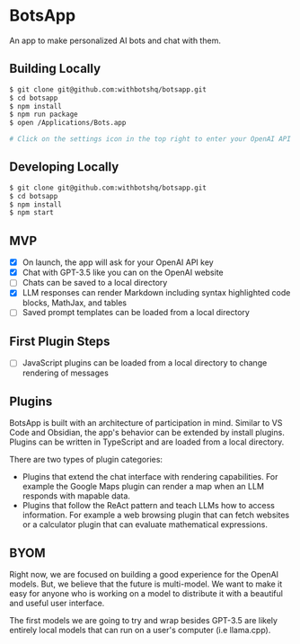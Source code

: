 # BotsApp

An app to make personalized AI bots and chat with them.

## Building Locally

```bash
$ git clone git@github.com:withbotshq/botsapp.git
$ cd botsapp
$ npm install
$ npm run package
$ open /Applications/Bots.app

# Click on the settings icon in the top right to enter your OpenAI API key
```

## Developing Locally

```bash
$ git clone git@github.com:withbotshq/botsapp.git
$ cd botsapp
$ npm install
$ npm start
```

## MVP

- [x] On launch, the app will ask for your OpenAI API key
- [x] Chat with GPT-3.5 like you can on the OpenAI website
- [ ] Chats can be saved to a local directory
- [x] LLM responses can render Markdown including syntax highlighted code blocks, MathJax, and tables
- [ ] Saved prompt templates can be loaded from a local directory

## First Plugin Steps

- [ ] JavaScript plugins can be loaded from a local directory to change rendering of messages

## Plugins

BotsApp is built with an architecture of participation in mind. Similar to VS Code and Obsidian, the app's behavior can be extended by install plugins. Plugins can be written in TypeScript and are loaded from a local directory.

There are two types of plugin categories:

- Plugins that extend the chat interface with rendering capabilities. For example the Google Maps plugin can render a map when an LLM responds with mapable data.
- Plugins that follow the ReAct pattern and teach LLMs how to access information. For example a web browsing plugin that can fetch websites or a calculator plugin that can evaluate mathematical expressions.

## BYOM

Right now, we are focused on building a good experience for the OpenAI models. But, we believe that the future is multi-model. We want to make it easy for anyone who is working on a model to distribute it with a beautiful and useful user interface.

The first models we are going to try and wrap besides GPT-3.5 are likely entirely local models that can run on a user's computer (i.e llama.cpp).

